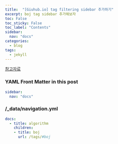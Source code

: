 ```yaml
---
title:  "[Giuhub.io] tag filtering sidebar 추가하기"
excerpt: boj tag sidebar 추가해보자
toc: False
toc_sticky: False
toc_label: "Contents"
sidebar:
  nav: "docs"
categories:
  - blog
tags:
  - jekyll
---
```




[참고자료](https://mmistakes.github.io/minimal-mistakes/docs/layouts/)

### YAML Front Matter in this post
```yaml
sidebar:
  nav: "docs"
```


### /_data/navigation.yml
```yaml
docs:
  - title: algorithm
    children:
    - title: boj
      url: /tags/#boj
```